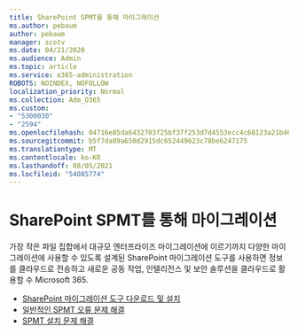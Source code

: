 ```yaml
---
title: SharePoint SPMT를 통해 마이그레이션
ms.author: pebaum
author: pebaum
manager: scotv
ms.date: 04/21/2020
ms.audience: Admin
ms.topic: article
ms.service: o365-administration
ROBOTS: NOINDEX, NOFOLLOW
localization_priority: Normal
ms.collection: Adm_O365
ms.custom:
- "5300030"
- "2594"
ms.openlocfilehash: 04716e85da6432703f25bf37f253d7d4553ecc4c68123a21b46fbb4501bccf2d
ms.sourcegitcommit: b5f7da89a650d2915dc652449623c78be6247175
ms.translationtype: MT
ms.contentlocale: ko-KR
ms.lasthandoff: 08/05/2021
ms.locfileid: "54085774"
---
```

# <a name="sharepoint-migration-with-spmt"></a>SharePoint SPMT를 통해 마이그레이션

가장 작은 파일 집합에서 대규모 엔터프라이즈 마이그레이션에 이르기까지 다양한 마이그레이션에 사용할 수 있도록 설계된 SharePoint 마이그레이션 도구를 사용하면 정보를 클라우드로 전송하고 새로운 공동 작업, 인텔리전스 및 보안 솔루션을 클라우드로 활용할 수 Microsoft 365.

- [SharePoint 마이그레이션 도구 다운로드 및 설치](https://docs.microsoft.com/sharepointmigration/introducing-the-sharepoint-migration-tool)
- [일반적인 SPMT 오류 문제 해결](https://docs.microsoft.com/sharepointmigration/troubleshooting-common-spmt-issues)
- [SPMT 설치 문제 해결](https://docs.microsoft.com/sharepointmigration/spmt-install-issues#troubleshooting-spmt-installation-issues)
